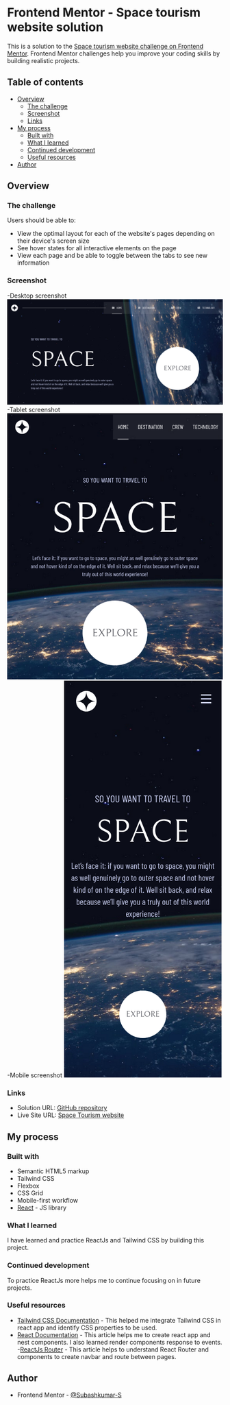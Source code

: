 # Frontend Mentor - Space tourism website solution

This is a solution to the [Space tourism website challenge on Frontend Mentor](https://www.frontendmentor.io/challenges/space-tourism-multipage-website-gRWj1URZ3). Frontend Mentor challenges help you improve your coding skills by building realistic projects.

## Table of contents

- [Overview](#overview)
    - [The challenge](#the-challenge)
    - [Screenshot](#screenshot)
    - [Links](#links)
- [My process](#my-process)
    - [Built with](#built-with)
    - [What I learned](#what-i-learned)
    - [Continued development](#continued-development)
    - [Useful resources](#useful-resources)
- [Author](#author)

## Overview

### The challenge

Users should be able to:

- View the optimal layout for each of the website's pages depending on their device's screen size
- See hover states for all interactive elements on the page
- View each page and be able to toggle between the tabs to see new information

### Screenshot
-Desktop screenshot
![](./screenshot/desktop.png)
-Tablet screenshot
![](./screenshot/tablet.png)
-Mobile screenshot
![](./screenshot/mobile.png)


### Links

- Solution URL: [GitHub repository](https://github.com/Subashkumar-S/space-tourism-website)
- Live Site URL: [Space Tourism website](https://space-tourism-website-f037b.web.app/)

## My process

### Built with

- Semantic HTML5 markup
- Tailwind CSS
- Flexbox
- CSS Grid
- Mobile-first workflow
- [React](https://reactjs.org/) - JS library


### What I learned
I have learned and practice ReactJs and Tailwind CSS by building this project.



### Continued development

To practice ReactJs more helps me to continue focusing on in future projects.
### Useful resources

- [Tailwind CSS Documentation](https://tailwindcss.com/docs/installation) - This helped me integrate Tailwind CSS in react app and identify CSS properties to be used.
- [React Documentation](https://react.dev/learn) - This article helps me to create react app and nest components. I also learned render components response to events.
-[ReactJs Router](https://www.geeksforgeeks.org/reactjs-router/) - This article helps to understand React Router and components to create navbar and route between pages.

## Author

- Frontend Mentor - [@Subashkumar-S](https://www.frontendmentor.io/profile/Subashkumar-S)

